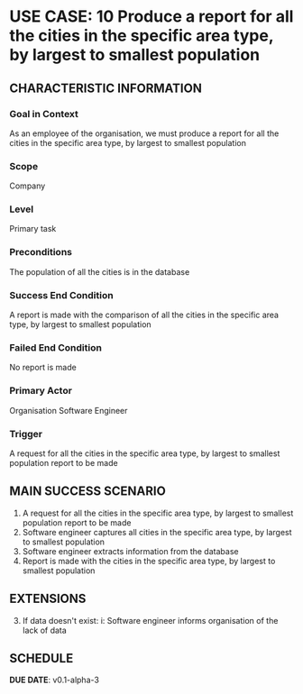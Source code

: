 # USE CASE: 10 Produce a report for all the cities in the specific area type, by largest to smallest population

## CHARACTERISTIC INFORMATION

### Goal in Context

As an employee of the organisation, we must produce a report for all the cities in the specific area type, by largest to smallest population

### Scope

Company

### Level

Primary task

### Preconditions

The population of all the cities is in the database

### Success End Condition

A report is made with the comparison of all the cities in the specific area type, by largest to smallest population

### Failed End Condition

No report is made

### Primary Actor

Organisation Software Engineer

### Trigger

A request for all the cities in the specific area type, by largest to smallest population report to be made

## MAIN SUCCESS SCENARIO

1. A request for all the cities in the specific area type, by largest to smallest population report to be made
2. Software engineer captures all cities in the specific area type, by largest to smallest population
3. Software engineer extracts information from the database
3. Report is made with the cities in the specific area type, by largest to smallest population

## EXTENSIONS

3. If data doesn't exist:
        i: Software engineer informs organisation of the lack of data


## SCHEDULE

**DUE DATE**: v0.1-alpha-3
